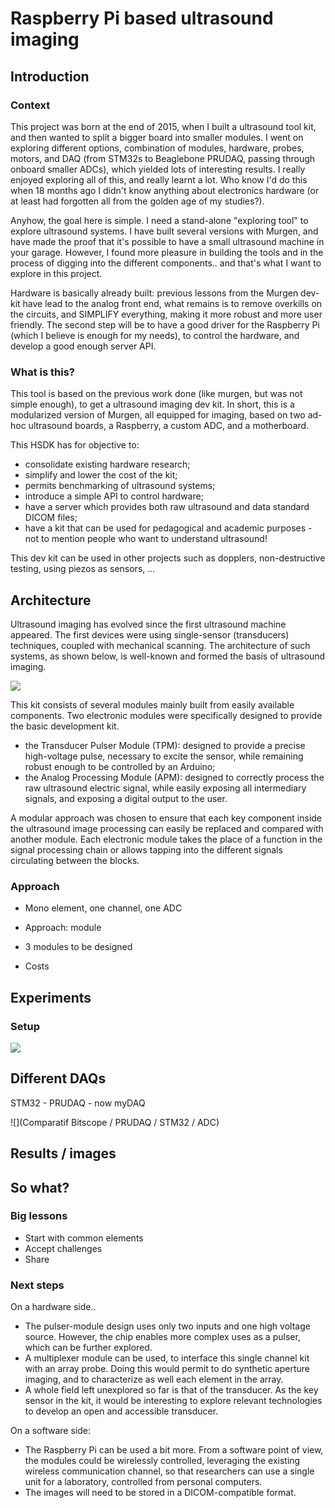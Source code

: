 # Raspberry Pi based ultrasound imaging


## Introduction

### Context 

This project was born at the end of 2015, when I built a ultrasound tool kit, and then wanted to split a bigger board into smaller modules. I went on exploring different options, combination of modules, hardware, probes, motors, and DAQ (from STM32s to Beaglebone PRUDAQ, passing through onboard smaller ADCs), which yielded lots of interesting results. I really enjoyed exploring all of this, and really learnt a lot. Who know I'd do this when 18 months ago I didn't know anything about electronics hardware (or at least had forgotten all from the golden age of my studies?).

Anyhow, the goal here is simple. I need a stand-alone "exploring tool" to explore ultrasound systems. I have built several versions with Murgen, and have made the proof that it's possible to have a small ultrasound machine in your garage. However, I found more pleasure in building the tools and in the process of digging into the different components.. and that's what I want to explore in this project.

Hardware is basically already built: previous lessons from the Murgen dev-kit have lead to the analog front end, what remains is to remove overkills on the circuits, and SIMPLIFY everything, making it more robust and more user friendly. The second step will be to have a good driver for the Raspberry Pi (which I believe is enough for my needs), to control the hardware, and develop a good enough server API.

### What is this?

This tool is based on the previous work done (like murgen, but was not simple enough), to get a ultrasound imaging dev kit. In short, this is a modularized version of Murgen, all equipped for imaging, based on two ad-hoc ultrasound boards, a Raspberry, a custom ADC, and a motherboard.

This HSDK has for objective to:

- consolidate existing hardware research;
- simplify and lower the cost of the kit;
- permits benchmarking of ultrasound systems;
- introduce a simple API to control hardware;
- have a server which provides both raw ultrasound and data standard DICOM files;
- have a kit that can be used for pedagogical and academic purposes - not to mention people who want to understand ultrasound!

This dev kit can be used in other projects such as dopplers, non-destructive testing, using piezos as sensors, ... 

## Architecture

Ultrasound imaging has evolved since the first ultrasound machine appeared. The first devices were using single-sensor (transducers) techniques, coupled with mechanical scanning. The architecture of such systems, as shown below, is well-known and formed the basis of ultrasound imaging.

![](http://openhardware.metajnl.com/articles/10.5334/joh.2/joh-1-2-g1.png/?action=download)

This kit consists of several modules mainly built from easily available components. Two electronic modules were specifically designed to provide the basic development kit. 

* the Transducer Pulser Module (TPM): designed to provide a precise high-voltage pulse, necessary to excite the sensor, while remaining robust enough to be controlled by an Arduino;
* the Analog Processing Module (APM): designed to correctly process the raw ultrasound electric signal, while easily exposing all intermediary signals, and exposing a digital output to the user.

A modular approach was chosen to ensure that each key component inside the ultrasound image processing can easily be replaced and compared with another module. Each electronic module takes the place of a function in the signal processing chain or allows tapping into the different signals circulating between the blocks. 

### Approach

* Mono element, one channel, one ADC
* Approach: module
* 3 modules to be designed

* Costs

## Experiments

### Setup

![](Images)

## Different DAQs

STM32 - PRUDAQ - now myDAQ

![](Comparatif Bitscope / PRUDAQ / STM32 / ADC)

## Results / images


## So what?

### Big lessons

* Start with common elements
* Accept challenges
* Share

### Next steps

On a hardware side..
* The pulser-module design uses only two inputs and one high voltage source. However, the chip enables more complex uses as a pulser, which can be further explored.
* A multiplexer module can be used, to interface this single channel kit with an array probe. Doing this would permit to do synthetic aperture imaging, and to characterize as well each element in the array.
* A whole field left unexplored so far is that of the transducer. As the key sensor in the kit, it would be interesting to explore relevant technologies to develop an open and accessible transducer.

On a software side:
* The Raspberry Pi can be used a bit more. From a software point of view, the modules could be wirelessly controlled, leveraging the existing wireless communication channel, so that researchers can use a single unit for a laboratory, controlled from personal computers.
* The images will need to be stored in a DICOM-compatible format. 

